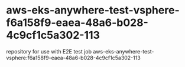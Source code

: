 # aws-eks-anywhere-test-vsphere-f6a158f9-eaea-48a6-b028-4c9cf1c5a302-113
repository for use with E2E test job aws-eks-anywhere-test-vsphere:f6a158f9-eaea-48a6-b028-4c9cf1c5a302-113
